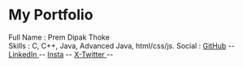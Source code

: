 
# My Portfolio

Full Name : Prem Dipak Thoke  
Skills : C, C++, Java, Advanced Java, html/css/js.
Social : [GitHub](https://github.com/premthoke) --
  [LinkedIn ](https://www.linkedin.com/in/premthoke?utm_source=share&utm_campaign=share_via&utm_content=profile&utm_medium=android_app) --
  [Insta](https://www.instagram.com/_prem_thoke?igsh=bTR3cDhkaGdmd295) --
  [X-Twitter ](https://x.com/prem_thoke7?t=OjMrkGvwuUPkXOZrqyWmQg&s=09) --
 


